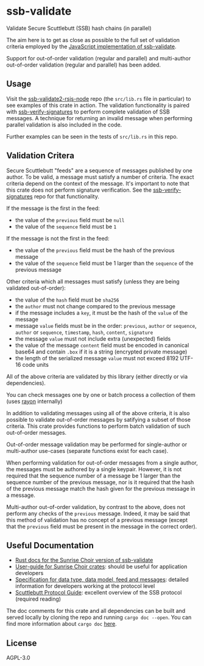 # ssb-validate

Validate Secure Scuttlebutt (SSB) hash chains (in parallel)

The aim here is to get as close as possible to the full set of validation criteria employed by the [JavaScript implementation of ssb-validate](https://github.com/ssb-js/ssb-validate).

Support for out-of-order validation (regular and parallel) and multi-author out-of-order validation (regular and parallel) has been added.

## Usage

Visit the [ssb-validate2-rsjs-node](https://github.com/ssb-ngi-pointer/ssb-validate2-rsjs-node) repo (the `src/lib.rs` file in particular) to see examples of this crate in action. The validation functionality is paired with [ssb-verify-signatures](https://github.com/sunrise-choir/ssb-verify-signatures) to perform complete validation of SSB messages. A technique for returning an invalid message when performing parallel validation is also included in the code.

Further examples can be seen in the tests of `src/lib.rs` in this repo.

## Validation Critera

Secure Scuttlebutt "feeds" are a sequence of messages published by one author. To be valid, a message must satisfy a number of criteria. The exact criteria depend on the context of the message. It's important to note that this crate does not perform signature verification. See the [ssb-verify-signatures](https://github.com/sunrise-choir/ssb-verify-signatures) repo for that functionality.

If the message is the first in the feed:

 - the value of the `previous` field must be `null`
 - the value of the `sequence` field must be `1`

If the message is not the first in the feed:

 - the value of the `previous` field must be the hash of the previous message
 - the value of the `sequence` field must be 1 larger than the `sequence` of the previous message

Other criteria which all messages must satisfy (unless they are being validated out-of-order):

 - the value of the `hash` field must be `sha256`
 - the `author` must not change compared to the previous message
 - if the message includes a `key`, it must be the hash of the `value` of the message
 - message `value` fields must be in the order: `previous`, `author` or `sequence`, `author` or `sequence`, `timestamp`, `hash`, `content`, `signature`
 - the message `value` must not include extra (unexpected) fields
 - the value of the message `content` field must be encoded in canonical base64 and contain `.box` if it is a string (encrypted private message)
 - the length of the serialized message `value` must not exceed 8192 UTF-16 code units

All of the above criteria are validated by this library (either directly or via dependencies).

You can check messages one by one or batch process a collection of them (uses [rayon](https://docs.rs/rayon/1.2.0/rayon/index.html) internally)

In addition to validating messages using all of the above criteria, it is also possible to validate out-of-order messages by satifying a subset of those criteria. This crate provides functions to perform batch validation of such out-of-order messages.

Out-of-order message validation may be performed for single-author or multi-author use-cases (separate functions exist for each case).

When performing validation for out-of-order messages from a single author, the messages must be authored by a single keypair. However, it is not required that the sequence number of a message be 1 larger than the sequence number of the previous message, nor is it required that the hash of the previous message match the hash given for the previous message in a message.

Multi-author out-of-order validation, by contrast to the above, does not perform any checks of the `previous` message. Indeed, it may be said that this method of validation has no concept of a previous message (except that the `previous` field must be present in the message in the correct order).

## Useful Documentation

 - [Rust docs for the Sunrise Choir version of ssb-validate](https://sunrise-choir.github.io/ssb-validate/ssb_validate/index.html)
 - [User-guide for Sunrise Choir crates](https://dev.scuttlebutt.nz/#/rust/sunrise-choir): should be useful for application developers
 - [Specification for data type, data model, feed and messages](https://spec.scuttlebutt.nz/): detailed information for developers working at the protocol level
 - [Scuttlebutt Protocol Guide](https://ssbc.github.io/scuttlebutt-protocol-guide/index.html): excellent overview of the SSB protocol (required reading)

The doc comments for this crate and all dependencies can be built and served locally by cloning the repo and running `cargo doc --open`. You can find more information about `cargo doc` [here](https://doc.rust-lang.org/cargo/commands/cargo-doc.html).

## License

AGPL-3.0
